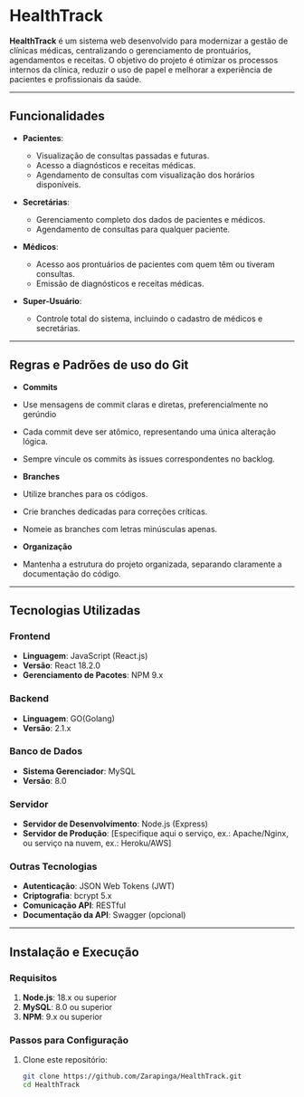 # HealthTrack

**HealthTrack** é um sistema web desenvolvido para modernizar a gestão de clínicas médicas, centralizando o gerenciamento de prontuários, agendamentos e receitas. O objetivo do projeto é otimizar os processos internos da clínica, reduzir o uso de papel e melhorar a experiência de pacientes e profissionais da saúde.

---

## Funcionalidades

- **Pacientes**:
  - Visualização de consultas passadas e futuras.
  - Acesso a diagnósticos e receitas médicas.
  - Agendamento de consultas com visualização dos horários disponíveis.

- **Secretárias**:
  - Gerenciamento completo dos dados de pacientes e médicos.
  - Agendamento de consultas para qualquer paciente.

- **Médicos**:
  - Acesso aos prontuários de pacientes com quem têm ou tiveram consultas.
  - Emissão de diagnósticos e receitas médicas.

- **Super-Usuário**:
  - Controle total do sistema, incluindo o cadastro de médicos e secretárias.

---
## Regras e Padrões de uso do Git


- **Commits**

- Use mensagens de commit claras e diretas, preferencialmente no gerúndio
- Cada commit deve ser atômico, representando uma única alteração lógica.
- Sempre vincule os commits às issues correspondentes no backlog.


- **Branches**

- Utilize branches para os códigos.
- Crie branches dedicadas para correções críticas.
- Nomeie as branches com letras minúsculas apenas.

- **Organização**
  
- Mantenha a estrutura do projeto organizada, separando claramente a documentação do código.

---

## Tecnologias Utilizadas

### **Frontend**
- **Linguagem**: JavaScript (React.js)  
- **Versão**: React 18.2.0  
- **Gerenciamento de Pacotes**: NPM 9.x  

### **Backend**
- **Linguagem**: GO(Golang)  
- **Versão**: 2.1.x    

### **Banco de Dados**
- **Sistema Gerenciador**: MySQL  
- **Versão**: 8.0  

### **Servidor**
- **Servidor de Desenvolvimento**: Node.js (Express)  
- **Servidor de Produção**: [Especifique aqui o serviço, ex.: Apache/Nginx, ou serviço na nuvem, ex.: Heroku/AWS]  

### **Outras Tecnologias**
- **Autenticação**: JSON Web Tokens (JWT)  
- **Criptografia**: bcrypt 5.x  
- **Comunicação API**: RESTful  
- **Documentação da API**: Swagger (opcional)  

---

## Instalação e Execução

### **Requisitos**
1. **Node.js**: 18.x ou superior  
2. **MySQL**: 8.0 ou superior  
3. **NPM**: 9.x ou superior  

### **Passos para Configuração**
1. Clone este repositório:
   ```bash
   git clone https://github.com/Zarapinga/HealthTrack.git
   cd HealthTrack
